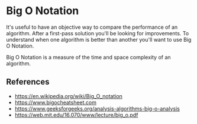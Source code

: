 # Big O Notation

It's useful to have an objective way to compare the performance of an algorithm. After a first-pass solution you'll be looking for improvements. To understand when one algorithm is better than another you'll want to use Big O Notation.

Big O Notation is a measure of the time and space complexity of an algorithm.

## References

- https://en.wikipedia.org/wiki/Big_O_notation
- https://www.bigocheatsheet.com
- https://www.geeksforgeeks.org/analysis-algorithms-big-o-analysis
- https://web.mit.edu/16.070/www/lecture/big_o.pdf
